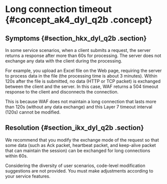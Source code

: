 # Long connection timeout {#concept_ak4_dyl_q2b .concept}

## Symptoms {#section_hkx_dyl_q2b .section}

In some service scenarios, when a client submits a request, the server returns a response after more than 60s for processing. The server does not exchange any data with the client during the processing.

For example, you upload an Excel file on the Web page, requiring the server to process data in the file \(the processing time is about 3 minutes\). Within 120s after the file is submitted, no data \(HTTP or TCP packet\) is exchanged between the client and the server. In this case, WAF returns a 504 timeout response to the client and disconnects the connection.

This is because WAF does not maintain a long connection that lasts more than 120s \(without any data exchange\) and this Layer 7 timeout interval \(120s\) cannot be modified.

## Resolution {#section_ikx_dyl_q2b .section}

We recommend that you modify the exchange mode of the request so that some data \(such as Ack packet, heartbeat packet, and keep-alive packet that can maintain the session\) can be exchanged for long connections within 60s.

Considering the diversity of user scenarios, code-level modification suggestions are not provided. You must make adjustments according to your service features.

